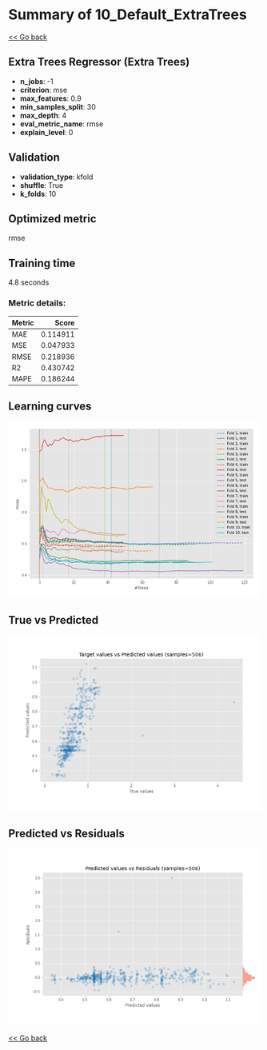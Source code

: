 # Summary of 10_Default_ExtraTrees

[<< Go back](../README.md)


## Extra Trees Regressor (Extra Trees)
- **n_jobs**: -1
- **criterion**: mse
- **max_features**: 0.9
- **min_samples_split**: 30
- **max_depth**: 4
- **eval_metric_name**: rmse
- **explain_level**: 0

## Validation
 - **validation_type**: kfold
 - **shuffle**: True
 - **k_folds**: 10

## Optimized metric
rmse

## Training time

4.8 seconds

### Metric details:
| Metric   |    Score |
|:---------|---------:|
| MAE      | 0.114911 |
| MSE      | 0.047933 |
| RMSE     | 0.218936 |
| R2       | 0.430742 |
| MAPE     | 0.186244 |



## Learning curves
![Learning curves](learning_curves.png)
## True vs Predicted

![True vs Predicted](true_vs_predicted.png)


## Predicted vs Residuals

![Predicted vs Residuals](predicted_vs_residuals.png)



[<< Go back](../README.md)
